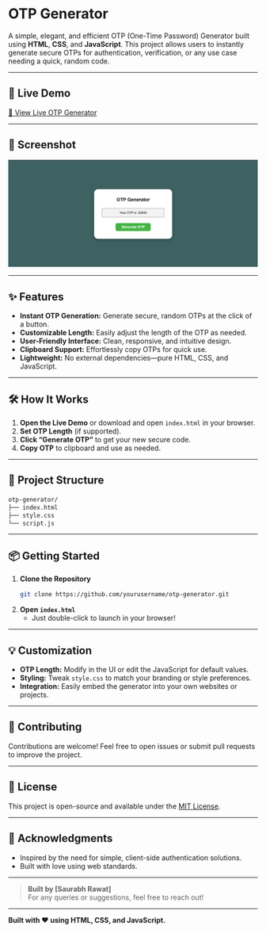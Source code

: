 # OTP Generator

A simple, elegant, and efficient OTP (One-Time Password) Generator built using **HTML**, **CSS**, and **JavaScript**. This project allows users to instantly generate secure OTPs for authentication, verification, or any use case needing a quick, random code.

---

## 🚀 Live Demo

[🔗 View Live OTP Generator](https://saurabh-otp-generator.netlify.app/)

---

## 📸 Screenshot

![OTP Generator Screenshot](img/Screenshot.png)

---

## ✨ Features

- **Instant OTP Generation:** Generate secure, random OTPs at the click of a button.
- **Customizable Length:** Easily adjust the length of the OTP as needed.
- **User-Friendly Interface:** Clean, responsive, and intuitive design.
- **Clipboard Support:** Effortlessly copy OTPs for quick use.
- **Lightweight:** No external dependencies—pure HTML, CSS, and JavaScript.

---

## 🛠️ How It Works

1. **Open the Live Demo** or download and open `index.html` in your browser.
2. **Set OTP Length** (if supported).
3. **Click “Generate OTP”** to get your new secure code.
4. **Copy OTP** to clipboard and use as needed.

---

## 📂 Project Structure

```
otp-generator/
├── index.html
├── style.css
└── script.js
```

---

## 📦 Getting Started

1. **Clone the Repository**
   ```bash
   git clone https://github.com/yourusername/otp-generator.git
   ```
2. **Open `index.html`**
   - Just double-click to launch in your browser!

---

## 💡 Customization

- **OTP Length:** Modify in the UI or edit the JavaScript for default values.
- **Styling:** Tweak `style.css` to match your branding or style preferences.
- **Integration:** Easily embed the generator into your own websites or projects.

---

## 🤝 Contributing

Contributions are welcome! Feel free to open issues or submit pull requests to improve the project.

---

## 📃 License

This project is open-source and available under the [MIT License](LICENSE).

---

## 🙌 Acknowledgments

- Inspired by the need for simple, client-side authentication solutions.
- Built with love using web standards.

---

> **Built by [Saurabh Rawat]**  
> For any queries or suggestions, feel free to reach out!

---

**Built with ❤️ using HTML, CSS, and JavaScript.**